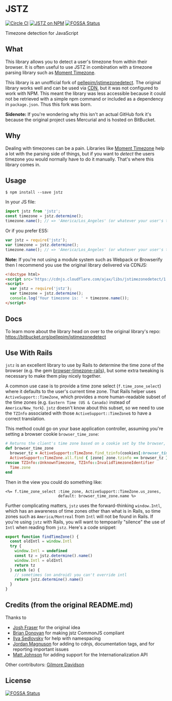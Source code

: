 # JSTZ

[![Circle CI](https://img.shields.io/circleci/project/iansinnott/jstz.svg)](https://circleci.com/gh/iansinnott/jstz)
[![JSTZ on NPM](https://img.shields.io/npm/v/jstz.svg)](https://www.npmjs.com/package/jstz)
[![FOSSA Status](https://app.fossa.io/api/projects/git%2Bgithub.com%2FEZO801%2Fjstz.svg?type=shield)](https://app.fossa.io/projects/git%2Bgithub.com%2FEZO801%2Fjstz?ref=badge_shield)

Timezone detection for JavaScript

## What

This library allows you to detect a user's timezone from within their browser. It is often useful to use JSTZ in combination with a timezone parsing library such as [Moment Timezone][].

This library is an unofficial fork of [pellepim/jstimezonedetect][jstimezonedetect]. The original library works well and can be used via [CDN][], but it was not configured to work with NPM. This meant the library was less accessible because it could not be retrieved with a simple npm command or included as a dependency in `package.json`. Thus this fork was born.

**Sidenote:** If you're wondering why this isn't an actual GitHub fork it's because the original project uses Mercurial and is hosted on BitBucket.

## Why

Dealing with timezones can be a pain. Libraries like [Moment Timezone][] help a lot with the parsing side of things, but if you want to _detect_ the users timezone you would normally have to do it manually. That's where this library comes in.

## Usage

```
$ npm install --save jstz
```

In your JS file:

```js
import jstz from 'jstz';
const timezone = jstz.determine();
timezone.name(); // => 'America/Los_Angeles' (or whatever your user's timezone is)
```

Or if you prefer ES5:

```js
var jstz = require('jstz');
var timezone = jstz.determine();
timezone.name(); // => 'America/Los_Angeles' (or whatever your user's timezone is)
```

**Note:** If you're not using a module system such as Webpack or Browserify then I recommend you use the original library delivered via CDNJS:

```html
<!doctype html>
<script src='https://cdnjs.cloudflare.com/ajax/libs/jstimezonedetect/1.0.4/jstz.min.js'></script>
<script>
  var jstz = require('jstz');
  var timezone = jstz.determine();
  console.log('Your timezone is: ' + timezone.name());
</script>
```

## Docs

To learn more about the library head on over to the original library's repo: <https://bitbucket.org/pellepim/jstimezonedetect>

## Use With Rails

`jstz` is an excellent library to use by Rails to determine the time zone of the browser (e.g. the gem [browser-timezone-rails](https://github.com/kbaum/browser-timezone-rails)), but some extra tweaking is necessary to make them play nicely together.

A common use case is to provide a time zone select (`f.time_zone_select`) where it defaults to the user's current time zone. That Rails helper uses `ActiveSupport::TimeZone`, which provides a more human-readable subset of the time zones (e.g. `Eastern Time (US & Canada)` instead of `America/New_York`). `jstz` doesn't know about this subset, so we need to use the `TZInfo` associated with those `ActiveSupport::TimeZone`s to have a correct translation.

This method could go on your base application controller, assuming you're setting a browser cookie `browser_time_zone`:

```ruby
# Returns the client's time zone based on a cookie set by the browser, defaults to application time zone
def browser_time_zone
  browser_tz = ActiveSupport::TimeZone.find_tzinfo(cookies[:browser_time_zone])
  ActiveSupport::TimeZone.all.find { |zone| zone.tzinfo == browser_tz } || Time.zone
rescue TZInfo::UnknownTimezone, TZInfo::InvalidTimezoneIdentifier
  Time.zone
end
```

Then in the view you could do something like:

```erb
<%= f.time_zone_select :time_zone, ActiveSupport::TimeZone.us_zones,
                       default: browser_time_zone.name %>
```

Further complicating matters, `jstz` uses the forward-thinking `window.Intl`, which has an awareness of time zones other than what is in Rails, so time zones such as `America/Montreal` from `Intl` will not be found in Rails. If you're using `jstz` with Rails, you will want to tempoarily "silence" the use of `Intl` when reading from `jstz`. Here's a code snippet:

```js
export function findTimeZone() {
  const oldIntl = window.Intl
  try {
    window.Intl = undefined
    const tz = jstz.determine().name()
    window.Intl = oldIntl
    return tz
  } catch (e) {
    // sometimes (on android) you can't override intl
    return jstz.determine().name()
  }
}
```

## Credits (from the original README.md)

Thanks to

  - [Josh Fraser][5] for the original idea
  - [Brian Donovan][6] for making jstz CommonJS compliant
  - [Ilya Sedlovsky][7] for help with namespacing
  - [Jordan Magnuson][9] for adding to cdnjs, documentation tags, and for reporting important issues
  - [Matt Johnson][11] for adding support for the Internationalization API

Other contributors:
[Gilmore Davidson][8]

[jstimezonedetect]: https://bitbucket.org/pellepim/jstimezonedetect
[CDN]: https://cdnjs.com/libraries/jstimezonedetect
[Moment Timezone]: http://momentjs.com/timezone/

[1]: http://www.iana.org/time-zones
[3]: https://bitbucket.org/pellepim/jstimezonedetect/src
[4]: https://github.com/gruntjs/grunt
[5]: http://www.onlineaspect.com/about/
[6]: https://bitbucket.org/eventualbuddha
[7]: https://bitbucket.org/purebill
[8]: https://bitbucket.org/gdavidson
[9]: https://github.com/JordanMagnuson
[11]: https://bitbucket.org/mj1856


## License
[![FOSSA Status](https://app.fossa.io/api/projects/git%2Bgithub.com%2FEZO801%2Fjstz.svg?type=large)](https://app.fossa.io/projects/git%2Bgithub.com%2FEZO801%2Fjstz?ref=badge_large)